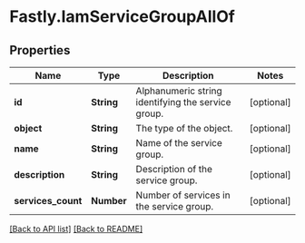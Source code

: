 # Fastly.IamServiceGroupAllOf

## Properties

Name | Type | Description | Notes
------------ | ------------- | ------------- | -------------
**id** | **String** | Alphanumeric string identifying the service group. | [optional] 
**object** | **String** | The type of the object. | [optional] 
**name** | **String** | Name of the service group. | [optional] 
**description** | **String** | Description of the service group. | [optional] 
**services_count** | **Number** | Number of services in the service group. | [optional] 


[[Back to API list]](../../README.md#endpoints) [[Back to README]](../../README.md)
